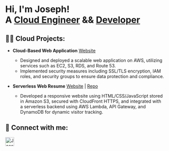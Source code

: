 <h1>Hi, I'm Joseph! <br/> A <a href="https://linkedin.com/in/josephclaycodes/">Cloud Engineer</a> && <a href="https://github.com/ShrillLight"> Developer</a>

<h2>👨‍💻 Cloud Projects:</h2>

- <b>Cloud-Based Web Application</b> [Website](https://prosperityfinancialmtg.com/)
  - Designed and deployed a scalable web application on AWS, utilizing services such as EC2, S3, RDS, and Route 53.
  - Implemented security measures including SSL/TLS encryption, IAM roles, and security groups to ensure data protection and compliance.

- <b>Serverless Web Resume</b> [Website](https://www.devjrc.com/) | [Repo](https://github.com/ShrillLight/AWS-Serverless-Resume)
  - Developed a responsive website using HTML/CSS/JavaScript stored in Amazon S3, secured with CloudFront HTTPS, and integrated with a serverless backend using AWS Lambda, API Gateway, and DynamoDB for dynamic visitor tracking.

<h2> 🤳 Connect with me:</h2>

[<img align="left" alt="Joseph | LinkedIn" width="28px" src="https://cdn.jsdelivr.net/npm/simple-icons@v3/icons/linkedin.svg" />][linkedin]

[linkedin]: https://linkedin.com/in/josephclaycodes/
